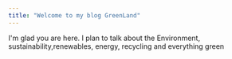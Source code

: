 ```yaml
---
title: "Welcome to my blog GreenLand"
---
```


I'm glad you are here. I plan to talk about the Environment, sustainability,renewables, energy, recycling and everything green
